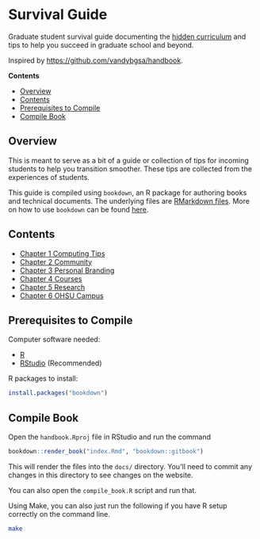 # Survival Guide

Graduate student survival guide documenting the [hidden curriculum][hidden] and tips
to help you succeed in graduate school and beyond.

Inspired by https://github.com/vandybgsa/handbook.

[hidden]: https://en.wikipedia.org/wiki/Hidden_curriculum

**Contents**

- [Overview](#overview)
- [Contents](#contents)
- [Prerequisites to Compile](#prerequisites-to-compile)
- [Compile Book](#compile-book)

## Overview

This is meant to serve as a bit of a guide or collection of tips for incoming
students to help you transition smoother. These tips are collected from the
experiences of students.

This guide is compiled using `bookdown`, an R package for authoring books and
technical documents. The underlying files are [RMarkdown files][rmd]. More on
how to use `bookdown` can be found [here][bookdownbook].

[rmd]: https://rmarkdown.rstudio.com/
[bookdownbook]: https://bookdown.org/yihui/bookdown/

## Contents

- [Chapter 1 Computing Tips](https://atacamagroup.github.io/survivalguide/computing.html)
- [Chapter 2 Community](https://atacamagroup.github.io/survivalguide/community.html)
- [Chapter 3 Personal Branding](https://atacamagroup.github.io/survivalguide/branding.html)
- [Chapter 4 Courses](https://atacamagroup.github.io/survivalguide/courses.html)
- [Chapter 5 Research](https://atacamagroup.github.io/survivalguide/research.html)
- [Chapter 6 OHSU Campus](https://atacamagroup.github.io/survivalguide/campus.html)

## Prerequisites to Compile

Computer software needed:

- [R](https://www.r-project.org/)
- [RStudio](https://www.rstudio.com/products/rstudio/) (Recommended)

R packages to install:

```R
install.packages("bookdown")
```

## Compile Book

Open the `handbook.Rproj` file in RStudio and run the command

```R
bookdown::render_book("index.Rmd", "bookdown::gitbook")
```

This will render the files into the `docs/` directory. You'll need to commit
any changes in this directory to see changes on the website.

You can also open the `compile_book.R` script and run that.

Using Make, you can also just run the following if you have R setup correctly
on the command line.

```sh
make
```
